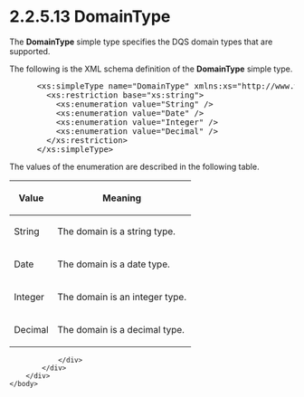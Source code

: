 <html dir="LTR" xmlns:mshelp="http://msdn.microsoft.com/mshelp" xmlns:ddue="http://ddue.schemas.microsoft.com/authoring/2003/5" xmlns:xlink="http://www.w3.org/1999/xlink" xmlns:tool="http://www.microsoft.com/tooltip">
    <head>
        <meta http-equiv="Content-Type" content="text/html; CHARSET=utf-8"></meta>
        <meta name="save" content="history"></meta>
        <title>2.2.5.13 DomainType</title>
        <xml>
            <mshelp:toctitle title="2.2.5.13 DomainType"></mshelp:toctitle>
            <mshelp:rltitle title="[MS-SSMDSWS-15]: DomainType"></mshelp:rltitle>
            <mshelp:keyword index="A" term="4cc52130-ae51-44f7-b2e4-e46566a6f0d9"></mshelp:keyword>
            <mshelp:attr name="DCSext.ContentType" value="open specification"></mshelp:attr>
            <mshelp:attr name="AssetID" value="4cc52130-ae51-44f7-b2e4-e46566a6f0d9"></mshelp:attr>
            <mshelp:attr name="TopicType" value="kbRef"></mshelp:attr>
            <mshelp:attr name="DCSext.Title" value="[MS-SSMDSWS-15]: DomainType" />
        </xml>
    </head>
    <body>
        <div id="header">
            <h1 class="heading">2.2.5.13 DomainType</h1>
        </div>
        <div id="mainSection">
            <div id="mainBody">
                <div id="allHistory" class="saveHistory"></div>
                <div id="sectionSection0" class="section" name="collapseableSection">
                    

<p>The <b>DomainType</b> simple type specifies the DQS domain
types that are supported.</p>

<p>The following is the XML schema definition of the <b>DomainType</b>
simple type.</p>

<dl>
<dd>
<div><pre> &lt;xs:simpleType name=&quot;DomainType&quot; xmlns:xs=&quot;http://www.w3.org/2001/XMLSchema&quot;&gt;
   &lt;xs:restriction base=&quot;xs:string&quot;&gt;
     &lt;xs:enumeration value=&quot;String&quot; /&gt;
     &lt;xs:enumeration value=&quot;Date&quot; /&gt;
     &lt;xs:enumeration value=&quot;Integer&quot; /&gt;
     &lt;xs:enumeration value=&quot;Decimal&quot; /&gt;
   &lt;/xs:restriction&gt;
 &lt;/xs:simpleType&gt;
</pre></div>
</dd></dl>

<p>The values of the enumeration are described in the following
table.</p>

<table>
 <thead>
  <tr>
   <th>
   <p>Value</p>
   </th>
   <th>
   <p>Meaning</p>
   </th>
  </tr>
 </thead>
 <tr>
  <td>
  <p>String</p>
  </td>
  <td>
  <p>The domain is a string type.</p>
  </td>
 </tr>
 <tr>
  <td>
  <p>Date</p>
  </td>
  <td>
  <p>The domain is a date type.</p>
  </td>
 </tr>
 <tr>
  <td>
  <p>Integer</p>
  </td>
  <td>
  <p>The domain is an integer type.</p>
  </td>
 </tr>
 <tr>
  <td>
  <p>Decimal</p>
  </td>
  <td>
  <p>The domain is a decimal type.</p>
  </td>
 </tr>
</table>

<p> </p>


                </div>
            </div>
        </div>
    </body>
</html>